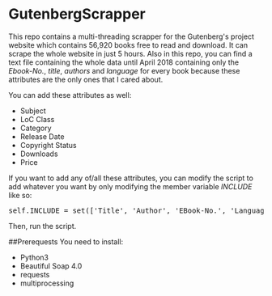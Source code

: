 # GutenbergScrapper
This repo contains a multi-threading scrapper for the Gutenberg's project website which contains 56,920 books free to read and download. It can scrape the whole website in just 5 hours. Also in this repo, you can find a text file containing the whole data until April 2018 containing only the _Ebook-No._, _title_, _authors_ and _language_ for every book because these attributes are the only ones that I cared about.

You can add these attributes as well:

- Subject
- LoC Class
- Category
- Release Date
- Copyright Status
- Downloads
- Price

If you want to add any of/all these attributes, you can modify the script to add whatever you want by only modifying the member variable _INCLUDE_ like so:
<pre>self.INCLUDE = set(['Title', 'Author', 'EBook-No.', 'Language'])</pre>
  
Then, run the script.

##Prerequests
You need to install:

- Python3
- Beautiful Soap 4.0
- requests
- multiprocessing




